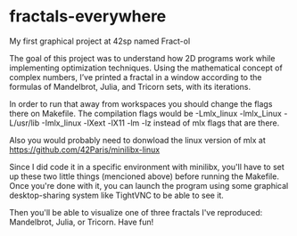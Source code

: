 # fractals-everywhere
My first graphical project at 42sp named Fract-ol

The goal of this project was to understand how 2D programs work while implementing optimization techniques. Using the mathematical concept of complex numbers, I’ve printed a fractal in a window according to the formulas of Mandelbrot, Julia, and Tricorn sets, with its iterations.


In order to run that away from workspaces you should change the flags there on Makefile. The compilation flags would be -Lmlx_linux -lmlx_Linux -L/usr/lib -Imlx_linux -lXext -lX11 -lm -lz instead of mlx flags that are there.


Also you would probably need to donwload the linux version of mlx at https://github.com/42Paris/minilibx-linux


Since I did code it in a specific environment with minilibx, you'll have to set up these two little things (mencioned above) before running the Makefile. Once you're done with it, you can launch the program using some graphical desktop-sharing system like TightVNC to be able to see it.


Then you'll be able to visualize one of three fractals I've reproduced: Mandelbrot, Julia, or Tricorn. Have fun!
